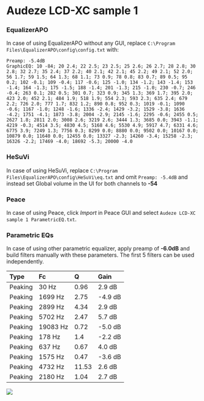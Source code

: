 # Audeze LCD-XC sample 1

### EqualizerAPO
In case of using EqualizerAPO without any GUI, replace `C:\Program Files\EqualizerAPO\config\config.txt`
with:
```
Preamp: -5.4dB
GraphicEQ: 10 -84; 20 2.4; 22 2.5; 23 2.5; 25 2.6; 26 2.7; 28 2.8; 30 2.8; 32 2.7; 35 2.4; 37 2.2; 40 2.1; 42 2.1; 45 2.2; 49 2.1; 52 2.0; 56 1.7; 59 1.5; 64 1.3; 68 1.1; 73 0.9; 78 0.8; 83 0.7; 89 0.5; 95 0.2; 102 -0.1; 109 -0.4; 117 -0.6; 125 -1.0; 134 -1.2; 143 -1.4; 153 -1.4; 164 -1.3; 175 -1.5; 188 -1.4; 201 -1.3; 215 -1.0; 230 -0.7; 246 -0.4; 263 0.1; 282 0.5; 301 0.7; 323 0.9; 345 1.3; 369 1.7; 395 2.0; 423 2.0; 452 2.1; 484 1.9; 518 1.9; 554 2.3; 593 2.3; 635 2.4; 679 2.2; 726 2.0; 777 1.7; 832 1.2; 890 0.8; 952 0.3; 1019 -0.1; 1090 -0.6; 1167 -1.0; 1248 -1.6; 1336 -2.4; 1429 -3.2; 1529 -3.8; 1636 -4.2; 1751 -4.1; 1873 -3.8; 2004 -2.9; 2145 -1.6; 2295 -0.6; 2455 0.5; 2627 1.8; 2811 2.0; 3008 2.6; 3219 2.6; 3444 1.3; 3685 0.0; 3943 -1.1; 4219 -0.3; 4514 3.5; 4830 4.5; 5168 4.6; 5530 4.9; 5917 4.7; 6331 4.6; 6775 3.9; 7249 1.3; 7756 0.3; 8299 0.0; 8880 0.0; 9502 0.0; 10167 0.0; 10879 0.0; 11640 0.0; 12455 0.0; 13327 -2.3; 14260 -3.4; 15258 -2.3; 16326 -2.2; 17469 -4.0; 18692 -5.3; 20000 -4.0
```

### HeSuVi
In case of using HeSuVi, replace `C:\Program Files\EqualizerAPO\config\HeSuVi\eq.txt` and omit `Preamp:
-5.4dB` and instead set Global volume in the UI for both channels to **-54**

### Peace
In case of using Peace, click *Import* in Peace GUI and select `Audeze LCD-XC sample 1 ParametricEQ.txt`.

### Parametric EQs
In case of using other parametric equalizer, apply preamp of **-6.0dB** and build filters manually with
these parameters. The first 5 filters can be used independently.

| Type    | Fc       |     Q | Gain    |
|:--------|:---------|:------|:--------|
| Peaking | 30 Hz    |  0.96 | 2.9 dB  |
| Peaking | 1699 Hz  |  2.75 | -4.9 dB |
| Peaking | 2899 Hz  |  4.34 | 2.9 dB  |
| Peaking | 5702 Hz  |  2.47 | 5.7 dB  |
| Peaking | 19083 Hz |  0.72 | -5.0 dB |
| Peaking | 178 Hz   |  1.4  | -2.2 dB |
| Peaking | 637 Hz   |  0.67 | 4.0 dB  |
| Peaking | 1575 Hz  |  0.47 | -3.6 dB |
| Peaking | 4732 Hz  | 11.53 | 2.6 dB  |
| Peaking | 2180 Hz  |  1.04 | 2.7 dB  |

![](https://raw.githubusercontent.com/jaakkopasanen/AutoEq/master/results/innerfidelity/sbaf-serious/Audeze%20LCD-XC%20sample%201/Audeze%20LCD-XC%20sample%201.png)